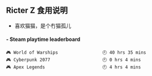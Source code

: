## Ricter Z 食用说明
- 喜欢猫猫，是个冇猫孤儿

<!-- steam-box start -->
#### - Steam playtime leaderboard
```text
🎮 World of Warships                 🕘 40 hrs 35 mins
🎮 Cyberpunk 2077                    🕘 0 hrs 4 mins
🎮 Apex Legends                      🕘 4 hrs 4 mins
```
<!-- Powered by https://github.com/YouEclipse/steam-box . -->
<!-- steam-box end -->
